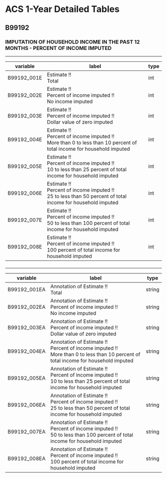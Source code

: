 # ACS 1-Year Detailed Tables

## B99192

### IMPUTATION OF HOUSEHOLD INCOME IN THE PAST 12 MONTHS - PERCENT OF INCOME IMPUTED

___

| variable | label | type |
| ----- | ----- | ----- |
| B99192_001E | Estimate !!<br>Total | int |
| B99192_002E | Estimate !!<br>Percent of income imputed !!<br>No income imputed | int |
| B99192_003E | Estimate !!<br>Percent of income imputed !!<br>Dollar value of zero imputed | int |
| B99192_004E | Estimate !!<br>Percent of income imputed !!<br>More than 0 to less than 10 percent of total income for household imputed | int |
| B99192_005E | Estimate !!<br>Percent of income imputed !!<br>10 to less than 25 percent of total income for household imputed | int |
| B99192_006E | Estimate !!<br>Percent of income imputed !!<br>25 to less than 50 percent of total income for household imputed | int |
| B99192_007E | Estimate !!<br>Percent of income imputed !!<br>50 to less than 100 percent of total income for household imputed | int |
| B99192_008E | Estimate !!<br>Percent of income imputed !!<br>100 percent of total income for household imputed | int |
### 

___

| variable | label | type |
| ----- | ----- | ----- |
| B99192_001EA | Annotation of Estimate !!<br>Total | string |
| B99192_002EA | Annotation of Estimate !!<br>Percent of income imputed !!<br>No income imputed | string |
| B99192_003EA | Annotation of Estimate !!<br>Percent of income imputed !!<br>Dollar value of zero imputed | string |
| B99192_004EA | Annotation of Estimate !!<br>Percent of income imputed !!<br>More than 0 to less than 10 percent of total income for household imputed | string |
| B99192_005EA | Annotation of Estimate !!<br>Percent of income imputed !!<br>10 to less than 25 percent of total income for household imputed | string |
| B99192_006EA | Annotation of Estimate !!<br>Percent of income imputed !!<br>25 to less than 50 percent of total income for household imputed | string |
| B99192_007EA | Annotation of Estimate !!<br>Percent of income imputed !!<br>50 to less than 100 percent of total income for household imputed | string |
| B99192_008EA | Annotation of Estimate !!<br>Percent of income imputed !!<br>100 percent of total income for household imputed | string |

